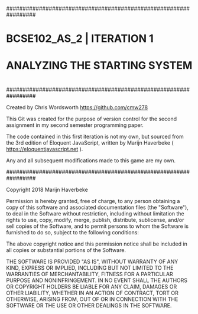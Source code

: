 #################################################################
#                                                               #
#                 BCSE102_AS_2 | ITERATION 1                    #
#                                                               #
#               ANALYZING THE  STARTING SYSTEM                  #
#                                                               #
#################################################################

  Created by Chris Wordsworth
  https://github.com/cmw278

This Git was created for the purpose of version control for the
second assignment in my second semester programming paper.

The code contained in this first iteration is not my own, but
sourced from the 3rd edition of Eloquent JavaScript, written by
Marijn Haverbeke ( https://eloquentjavascript.net ).

Any and all subsequent modifications made to this game are my
own.

#################################################################

Copyright 2018 Marijn Haverbeke

Permission is hereby granted, free of charge, to any person
obtaining a copy of this software and associated documentation
files (the "Software"), to deal in the Software without
restriction, including without limitation the rights to use,
copy, modify, merge, publish, distribute, sublicense, and/or sell
copies of the Software, and to permit persons to whom the
Software is furnished to do so, subject to the following
conditions:

  The above copyright notice and this permission notice shall be
  included in all copies or substantial portions of the Software.

THE SOFTWARE IS PROVIDED "AS IS", WITHOUT WARRANTY OF ANY KIND,
EXPRESS OR IMPLIED, INCLUDING BUT NOT LIMITED TO THE WARRANTIES
OF MERCHANTABILITY, FITNESS FOR A PARTICULAR PURPOSE AND
NONINFRINGEMENT. IN NO EVENT SHALL THE AUTHORS OR COPYRIGHT
HOLDERS BE LIABLE FOR ANY CLAIM, DAMAGES OR OTHER LIABILITY,
WHETHER IN AN ACTION OF CONTRACT, TORT OR OTHERWISE, ARISING
FROM, OUT OF OR IN CONNECTION WITH THE SOFTWARE OR THE USE OR
OTHER DEALINGS IN THE SOFTWARE.